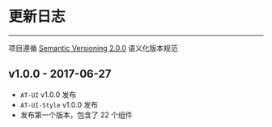 
# 更新日志

----

项目遵循 [Semantic Versioning 2.0.0](http://semver.org/lang/zh-CN/) 语义化版本规范

## v1.0.0 - 2017-06-27

- `AT-UI` v1.0.0 发布
- `AT-UI-Style` v1.0.0 发布
- 发布第一个版本，包含了 22 个组件
